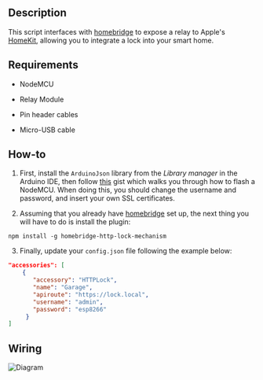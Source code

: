 ## Description

This script interfaces with [homebridge](https://github.com/nfarina/homebridge) to expose a relay to Apple's [HomeKit](http://www.apple.com/ios/home/), allowing you to integrate a lock into your smart home.

## Requirements

* NodeMCU

* Relay Module

* Pin header cables

* Micro-USB cable

## How-to

1. First, install the `ArduinoJson` library from the _Library manager_ in the Arduino IDE, then follow [this](https://gist.github.com/Tommrodrigues/8d9d3b886936ccea9c21f495755640dd) gist which walks you through how to flash a NodeMCU. When doing this, you should change the username and password, and insert your own SSL certificates.

2. Assuming that you already have [homebridge](https://github.com/nfarina/homebridge#installation) set up, the next thing you will have to do is install the plugin:
```
npm install -g homebridge-http-lock-mechanism
```

3. Finally, update your `config.json` file following the example below:

```json
"accessories": [
    {
       "accessory": "HTTPLock",
       "name": "Garage",
       "apiroute": "https://lock.local",
       "username": "admin",
       "password": "esp8266"
     }
]
```

## Wiring

![Diagram](https://i.ibb.co/Jrzr2Hm/68747470733a2f2f696d6167652e6962622e636f2f68454468464c2f576972696e672d52656c61792d4469616772616d2e6a7067.jpg)
